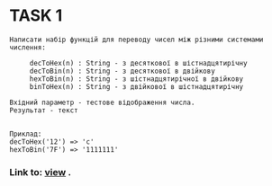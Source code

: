 # TASK 1 
    Написати набір функцій для переводу чисел між різними системами числення:
        
         decToHex(n) : String - з десяткової в шістнадцятирічну
         decToBin(n) : String - з десяткової в двійкову
         hexToBin(n) : String - з шістнадцятирічної в двійкову
         binToHex(n) : String - з двійкової в шістнадцятирічну
         
    Вхідний параметр - тестове відображення числа.
    Результат - текст
    
     
    Приклад:
    decToHex('12') => 'c'
    hexToBin('7F') => '1111111'
   



### Link to: [view](https://sergii5854.github.io/BA-decTo.github.io/) .